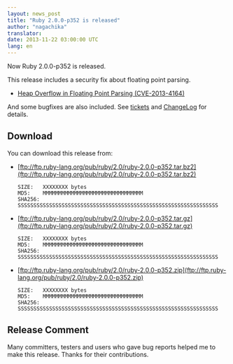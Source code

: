 ```yaml
---
layout: news_post
title: "Ruby 2.0.0-p352 is released"
author: "nagachika"
translator:
date: 2013-11-22 03:00:00 UTC
lang: en
---
```


Now Ruby 2.0.0-p352 is released.

This release includes a security fix about floating point parsing.

* [Heap Overflow in Floating Point Parsing
  (CVE-2013-4164)](/en/news/2013/11/22/heap-overflow-in-floating-point-parsing-cve-2013-4164/)

And some bugfixes are also included.
See [tickets](https://bugs.ruby-lang.org/projects/ruby-200/issues?set_filter=1&amp;status_id=5)
and [ChangeLog](http://svn.ruby-lang.org/repos/ruby/tags/v2_0_0_352/ChangeLog) for details.

## Download

You can download this release from:

* [ftp://ftp.ruby-lang.org/pub/ruby/2.0/ruby-2.0.0-p352.tar.bz2](ftp://ftp.ruby-lang.org/pub/ruby/2.0/ruby-2.0.0-p352.tar.bz2)

      SIZE:   XXXXXXXX bytes
      MD5:    MMMMMMMMMMMMMMMMMMMMMMMMMMMMMMMM
      SHA256: SSSSSSSSSSSSSSSSSSSSSSSSSSSSSSSSSSSSSSSSSSSSSSSSSSSSSSSSSSSSSSSS

* [ftp://ftp.ruby-lang.org/pub/ruby/2.0/ruby-2.0.0-p352.tar.gz](ftp://ftp.ruby-lang.org/pub/ruby/2.0/ruby-2.0.0-p352.tar.gz)

      SIZE:   XXXXXXXX bytes
      MD5:    MMMMMMMMMMMMMMMMMMMMMMMMMMMMMMMM
      SHA256: SSSSSSSSSSSSSSSSSSSSSSSSSSSSSSSSSSSSSSSSSSSSSSSSSSSSSSSSSSSSSSSS

* [ftp://ftp.ruby-lang.org/pub/ruby/2.0/ruby-2.0.0-p352.zip](ftp://ftp.ruby-lang.org/pub/ruby/2.0/ruby-2.0.0-p352.zip)

      SIZE:   XXXXXXXX bytes
      MD5:    MMMMMMMMMMMMMMMMMMMMMMMMMMMMMMMM
      SHA256: SSSSSSSSSSSSSSSSSSSSSSSSSSSSSSSSSSSSSSSSSSSSSSSSSSSSSSSSSSSSSSSS

## Release Comment

Many committers, testers and users who gave bug reports helped me to
make this release. Thanks for their contributions.
